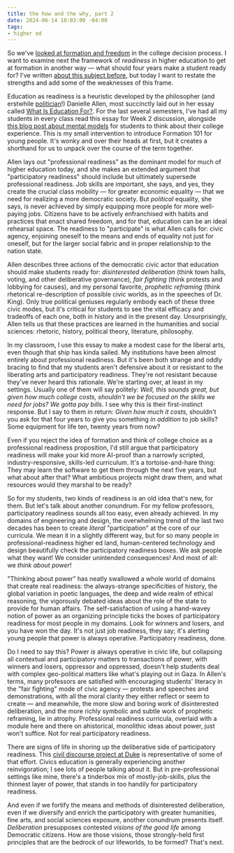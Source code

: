 ```yaml
---
title: the how and the why, part 2
date: 2024-06-14 10:03:00 -04:00
tags:
- higher ed
---
```


So we've [looked at formation and freedom](https://sarahendren.com/2024/06/10/the-how-and-the-why/) in the college decision process. I want to examine next the framework of *readiness* in higher education to get at formation in another way — what should four years make a student ready for? I've written [about this subject before](https://sarahendren.substack.com/p/a-classroom-is-for-readiness), but today I want to restate the strengths and add some of the weaknesses of this frame.

Education as readiness is a heuristic developed by the philosopher (and erstwhile [politician](https://partnersindemocracy.us/)!) Danielle Allen, most succinctly laid out in her essay called [What Is Education For?](https://www.bostonreview.net/forum/danielle-allen-what-is-education-for/). For the last several semesters, I've had all my students in every class read this essay for Week 2 discussion, alongside [this blog post about mental models](https://www.therealworldofcollege.com/blog/taking-advantage-of-college-before-its-too-late) for students to think about their college experience. This is my small intervention to introduce Formation 101 for young people. It's wonky and over their heads at first, but it creates a shorthand for us to unpack over the course of the term together. 

Allen lays out "professional readiness" as the dominant model for much of higher education today, and she makes an extended argument that "participatory readiness" should include but ultimately supersede professional readiness. Job skills are important, she says, and yes, they create the crucial class mobility — for greater economic equality — that we need for realizing a more democratic society. But *political* equality, she says, is never achieved by simply equipping more people for more well-paying jobs. Citizens have to be actively enfranchised with habits and practices that enact shared freedom, and for that, education can be an ideal rehearsal space. The readiness to "participate" is what Allen calls for: civic agency, enjoining oneself to the means and ends of equality not just for oneself, but for the larger social fabric and in proper relationship to the nation state.

Allen describes three actions of the democratic civic actor that education should make students ready for: *disinterested deliberation* (think town halls, voting, and other deliberative governance), *fair fighting* (think protests and lobbying for causes), and my personal favorite, *prophetic reframing* (think rhetorical re-description of possible civic worlds, as in the speeches of Dr. King). Only true political geniuses regularly embody each of these three civic modes, but it's critical for students to see the vital efficacy and tradeoffs of each one, both in history and in the present day. Unsurprisingly, Allen tells us that these practices are learned in the humanities and social sciences: rhetoric, history, political theory, literature, philosophy.

In my classroom, I use this essay to make a modest case for the liberal arts, even though that ship has kinda sailed. My institutions have been almost entirely about professional readiness. But it's been both strange and oddly bracing to find that my students aren't defensive about it or resistant to the liberating arts and participatory readiness. They're not resistant because they've never heard this rationale. We're starting over, at least in my settings. Usually one of them will say politely: *Well, this sounds great, but given how much college costs, shouldn't we be focused on the skills we need for jobs? We gotta pay bills*. I see why this is their first-instinct response. But I say to them in return: *Given how much it costs*, shouldn't you ask for that four years to give you something *in addition* to job skills? Some equipment for life ten, twenty years from now?

Even if you reject the idea of formation and think of college choice as a professional readiness proposition, I'd still argue that participatory readiness will make your kid more AI-proof than a narrowly scripted, industry-responsive, skills-led curriculum. It's a tortoise-and-hare thing: They may learn the software to get them through the next five years, but what about after that? What ambitious projects might draw them, and what resources would they marshal to be ready? 

So for my students, two kinds of readiness is an old idea that's new, for them. But let's talk about another conundrum. For my fellow professors, participatory readiness sounds all too easy, even already achieved. In my domains of engineering and design, the overwhelming trend of the last two decades has been to create *literal* "participation" at the core of our curricula. We mean it in a slightly different way, but for so many people in professional-readiness higher ed land, human-centered technology and design beautifully check the participatory readiness boxes. We ask people what they want! We consider unintended consequences! And most of all: we *think about power*! 

"Thinking about power" has neatly swallowed a whole world of domains that create real readiness: the always-strange specificities of history, the global variation in poetic languages, the deep and wide realm of ethical reasoning, the vigorously debated ideas about the role of the state to provide for human affairs. The self-satisfaction of using a hand-wavey notion of power as an organizing principle ticks the boxes of participatory readiness for most people in my domains. Look for winners and losers, and you have won the day. It's not just job readiness, they say; it's alerting young people that power is always operative. Participatory readiness, done.

Do I need to say this? Power *is* always operative in civic life, but collapsing all contextual and participatory matters to transactions of power, with winners and losers, oppressor and oppressed, doesn't help students deal with complex geo-political matters like what's playing out in Gaza. In Allen's terms, many professors are satisfied with encouraging students' literacy in the "fair fighting" mode of civic agency — protests and speeches and demonstrations, with all the moral clarity they either reflect or seem to create — and meanwhile, the more slow and boring work of disinterested deliberation, and the more richly symbolic and subtle work of prophetic reframing, lie in atrophy. Professional readiness curricula, overlaid with a module here and there on ahistorical, monolithic ideas about power, just won't suffice. Not for real participatory readiness.

There are signs of life in shoring up the deliberative side of participatory readiness. This [civil discourse project at Duke](https://civildiscourse.duke.edu/) is representative of some of that effort. Civics education is generally experiencing another reinvigoration; I see lots of people talking about it. But in pre-professional settings like mine, there's a tinderbox mix of mostly-job-skills, plus the thinnest layer of power, that stands in too handily for participatory readiness.

And even if we fortify the means and methods of disinterested deliberation, even if we diversify and enrich the participatory with greater humanities, fine arts, and social sciences exposure, another conundrum presents itself. *Deliberation* presupposes contested *visions of the good life* among Democratic citizens. How are those visions, those strongly-held first principles that are the bedrock of our lifeworlds, to be formed? That's next.







